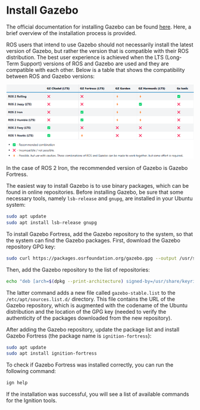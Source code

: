 # Install Gazebo

The official documentation for installing Gazebo can be found [here](https://gazebosim.org/docs/latest/getstarted/).
Here, a brief overview of the installation process is provided.

ROS users that intend to use Gazebo should not necessarily install the latest version of Gazebo, but rather the version that is compatible with their ROS distribution.
The best user experience is achieved when the LTS (Long-Term Support) versions of ROS and Gazebo are used and they are compatible with each other.
Below is a table that shows the compatibility between ROS and Gazebo versions:

![Gazebo and ROS compatibility table](figures/ros_gazebo_version_table.png)

In the case of ROS 2 Iron, the recommended version of Gazebo is Gazebo Fortress.

The easiest way to install Gazebo is to use binary packages, which can be found in online repositories.
Before installing Gazebo, be sure that some necessary tools, namely `lsb-release` and `gnupg`, are installed in your Ubuntu system:

```bash
sudo apt update
sudo apt install lsb-release gnupg
```

To install Gazebo Fortress, add the Gazebo repository to the system, so that the system can find the Gazebo packages.
First, download the Gazebo repository GPG key:

```bash
sudo curl https://packages.osrfoundation.org/gazebo.gpg --output /usr/share/keyrings/pkgs-osrf-archive-keyring.gpg
```

Then, add the Gazebo repository to the list of repositories:

```bash
echo "deb [arch=$(dpkg --print-architecture) signed-by=/usr/share/keyrings/pkgs-osrf-archive-keyring.gpg] http://packages.osrfoundation.org/gazebo/ubuntu-stable $(lsb_release -cs) main" | sudo tee /etc/apt/sources.list.d/gazebo-stable.list > /dev/null
```

The latter command adds a new file called `gazebo-stable.list` to the `/etc/apt/sources.list.d/` directory. This file contains the URL of the Gazebo repository, which is augmented with the codename of the Ubuntu distribution and the location of the GPG key (needed to verify the authenticity of the packages downloaded from the new repository).

After adding the Gazebo repository, update the package list and install Gazebo Fortress (the package name is `ignition-fortress`):

```bash
sudo apt update
sudo apt install ignition-fortress
```

To check if Gazebo Fortress was installed correctly, you can run the following command:

```bash
ign help
```

If the installation was successful, you will see a list of available commands for the Ignition tools.